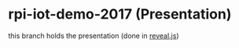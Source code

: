 # rpi-iot-demo-2017 (Presentation)

this branch holds the presentation (done in [reveal.js](https://github.com/hakimel/reveal.js/))
